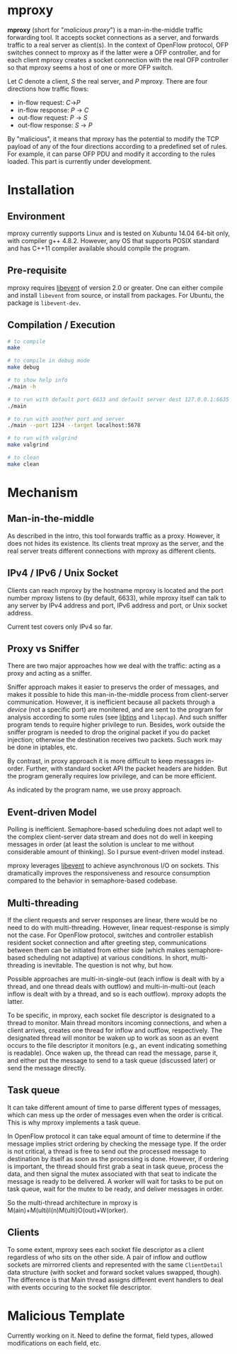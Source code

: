 mproxy
======

__mproxy__ (short for "_malicious proxy_") is a man-in-the-middle traffic forwarding tool. It accepts socket connections as a server, and forwards traffic to a real server as client(s). In the context of OpenFlow protocol, OFP switches connect to mproxy as if the latter were a OFP controller, and for each client mproxy creates a socket connection with the real OFP controller so that mproxy seems a host of one or more OFP switch.

Let _C_ denote a client, _S_ the real server, and _P_ mproxy. There are four directions how traffic flows:

 * in-flow request: _C_->_P_
 * in-flow response: _P_ -> _C_
 * out-flow request: _P_ -> _S_
 * out-flow response: _S_ -> _P_

By "malicious", it means that mproxy has the potential to modify the TCP payload of any of the four directions according to a predefined set of rules. For example, it can parse OFP PDU and modify it according to the rules loaded. This part is currently under development.

# Installation

## Environment

mproxy currently supports Linux and is tested on Xubuntu 14.04 64-bit only, with compiler g++ 4.8.2. However, any OS that supports POSIX standard and has C++11 compiler available should compile the program.

## Pre-requisite

mproxy requires [libevent](http://libevent.org/) of version 2.0 or greater. One can either compile and install `libevent` from source, or install from packages. For Ubuntu, the package is `libevent-dev`.

## Compilation / Execution

```bash
# to compile
make

# to compile in debug mode
make debug

# to show help info
./main -h

# to run with default port 6633 and default server dest 127.0.0.1:6635
./main

# to run with another port and server
./main --port 1234 --target localhost:5678

# to run with valgrind
make valgrind

# to clean
make clean
```

# Mechanism

## Man-in-the-middle

As described in the intro, this tool forwards traffic as a proxy. However, it does not hides its existence. Its clients treat mproxy as the server, and the real server treats different connections with mproxy as different clients.

## IPv4 / IPv6 / Unix Socket

Clients can reach mproxy by the hostname mproxy is located and the port number mproxy listens to (by default, 6633), while mproxy itself can talk to any server by IPv4 address and port, IPv6 address and port, or Unix socket address.

Current test covers only IPv4 so far.

## Proxy vs Sniffer

There are two major approaches how we deal with the traffic: acting as a proxy and acting as a sniffer.

Sniffer approach makes it easier to preservs the order of messages, and makes it possible to hide this man-in-the-middle process from client-server communication. However, it is inefficient because all packets through a _device_ (not a specific port) are monitered, and are sent to the program for analysis according to some rules (see [libtins](http://libtins.github.io) and `libpcap`). And such sniffer program tends to require higher privilege to run. Besides, work outside the sniffer program is needed to drop the original packet if you do packet injection; otherwise the destination receives two packets. Such work may be done in iptables, etc.

By contrast, in proxy approach it is more difficult to keep messages in-order. Further, with standard socket API the packet headers are hidden. But the program generally requires low privilege, and can be more efficient.

As indicated by the program name, we use proxy approach.

## Event-driven Model

Polling is inefficient. Semaphore-based scheduling does not adapt well to the complex client-server data stream and does not do well in keeping messages in order (at least the solution is unclear to me without considerable amount of thinking). So I pursue event-driven model instead.

mproxy leverages [libevent](http://libevent.org/) to achieve asynchronous I/O on sockets. This dramatically improves the responsiveness and resource consumption compared to the behavior in semaphore-based codebase.

## Multi-threading

If the client requests and server responses are linear, there would be no need to do with multi-threading. However, linear request-response is simply not the case. For OpenFlow protocol, switches and controller establish resident socket connection and after greeting step, communications between them can be initiated from either side (which makes semaphore-based scheduling not adaptive) at various conditions. In short, multi-threading is inevitable. The question is not why, but how.

Possible approaches are multi-in-single-out (each inflow is dealt with by a thread, and one thread deals with outflow) and multi-in-multi-out (each inflow is dealt with by a thread, and so is each outflow). mproxy adopts the latter. 

To be specific, in mproxy, each socket file descriptor is designated to a thread to monitor. Main thread monitors incoming connections, and when a client arrives, creates one thread for inflow and outflow, respectively. The designated thread will monitor be waken up to work as soon as an event occurs to the file descriptor it monitors (e.g., an event indicating something is readable). Once waken up, the thread can read the message, parse it, and either put the message to send to a task queue (discussed later) or send the message directly.

## Task queue

It can take different amount of time to parse different types of messages, which can mess up the order of messages even when the order is critical. This is why mproxy implements a task queue.

In OpenFlow protocol it can take equal amount of time to determine if the message implies strict ordering by checking the message type. If the order is not critical, a thread is free to send out the processed message to destination by itself as soon as the processing is done. However, if ordering is important, the thread should first grab a seat in task queue, process the data, and then signal the mutex associated with that seat to indicate the message is ready to be delivered. A worker will wait for tasks to be put on task queue, wait for the mutex to be ready, and deliver messages in order.

So the multi-thread architecture in mproxy is M(ain)+M(ulti)I(n)M(ulti)O(out)+W(orker).

## Clients

To some extent, mproxy sees each socket file descriptor as a client regardless of who sits on the other side. A pair of inflow and outflow sockets are mirrorred clients and represented with the same `ClientDetail` data structure (with socket and forward socket values swapped, though). The difference is that Main thread assigns different event handlers to deal with events occuring to the socket file descriptor.

# Malicious Template

Currently working on it. Need to define the format, field types, allowed modifications on each field, etc.
